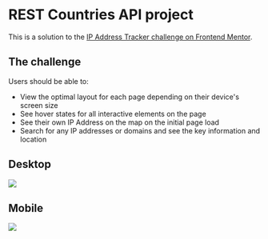 # REST Countries API project

This is a solution to the [IP Address Tracker challenge on Frontend Mentor](https://www.frontendmentor.io/challenges/ip-address-tracker-I8-0yYAH0).

## The challenge

Users should be able to:

- View the optimal layout for each page depending on their device's screen size
- See hover states for all interactive elements on the page
- See their own IP Address on the map on the initial page load
- Search for any IP addresses or domains and see the key information and location

## Desktop

![](https://imgur.com/3W9IzPZ.png)

## Mobile

![](https://imgur.com/FZUTQww.png)
